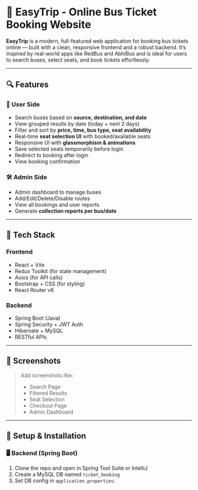 # 🚌 EasyTrip - Online Bus Ticket Booking Website

**EasyTrip** is a modern, full-featured web application for booking bus tickets online — built with a clean, responsive frontend and a robust backend. It’s inspired by real-world apps like RedBus and AbhiBus and is ideal for users to search buses, select seats, and book tickets effortlessly.

---

## 🔍 Features

### 👥 User Side
- Search buses based on **source, destination, and date**
- View grouped results by date (today + next 2 days)
- Filter and sort by **price, time, bus type, seat availability**
- Real-time **seat selection UI** with booked/available seats
- Responsive UI with **glassmorphism & animations**
- Save selected seats temporarily before login
- Redirect to booking after login
- View booking confirmation

### 🛠️ Admin Side
- Admin dashboard to manage buses
- Add/Edit/Delete/Disable routes
- View all bookings and user reports
- Generate **collection reports per bus/date**

---

## 🧱 Tech Stack

### Frontend
- React + Vite
- Redux Toolkit (for state management)
- Axios (for API calls)
- Bootstrap + CSS (for styling)
- React Router v6

### Backend
- Spring Boot (Java)
- Spring Security + JWT Auth
- Hibernate + MySQL
- RESTful APIs

---

## 📸 Screenshots

> Add screenshots like:
> - Search Page
> - Filtered Results
> - Seat Selection
> - Checkout Page
> - Admin Dashboard

---

## 🚀 Setup & Installation

### 🖥️ Backend (Spring Boot)
1. Clone the repo and open in Spring Tool Suite or IntelliJ
2. Create a MySQL DB named `ticket_booking`
3. Set DB config in `application.properties`:
